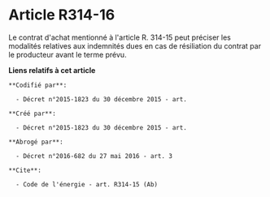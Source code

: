 # Article R314-16

Le contrat d'achat mentionné à l'article R. 314-15 peut préciser les modalités relatives aux indemnités dues en cas de
résiliation du contrat par le producteur avant le terme prévu.

**Liens relatifs à cet article**

	**Codifié par**:

	  - Décret n°2015-1823 du 30 décembre 2015 - art.

	**Créé par**:

	  - Décret n°2015-1823 du 30 décembre 2015 - art.

	**Abrogé par**:

	  - Décret n°2016-682 du 27 mai 2016 - art. 3

	**Cite**:

	  - Code de l'énergie - art. R314-15 (Ab)
